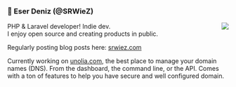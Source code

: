 

### 👋 Eser Deniz (@SRWieZ) 

<picture>
  <source
    srcset="https://github-readme-stats.vercel.app/api?username=SRWieZ&show_icons=true&theme=dark"
    media="(prefers-color-scheme: dark)"
  />
  <source
    srcset="https://github-readme-stats.vercel.app/api?username=SRWieZ&show_icons=true"
    media="(prefers-color-scheme: light), (prefers-color-scheme: no-preference)"
  />
  <img align="right" src="https://github-readme-stats.vercel.app/api?username=SRWieZ&show_icons=true" />
</picture>

PHP & Laravel developer! Indie dev. <br> I enjoy open source and creating products in public. 

Regularly posting blog posts here: [srwiez.com](srwiez.com)

Currently working on [unolia.com](https://unolia.com), the best place to manage your domain names (DNS). 
From the dashboard, the command line, or the API. Comes with a ton of features to help you have secure and well configured domain.

